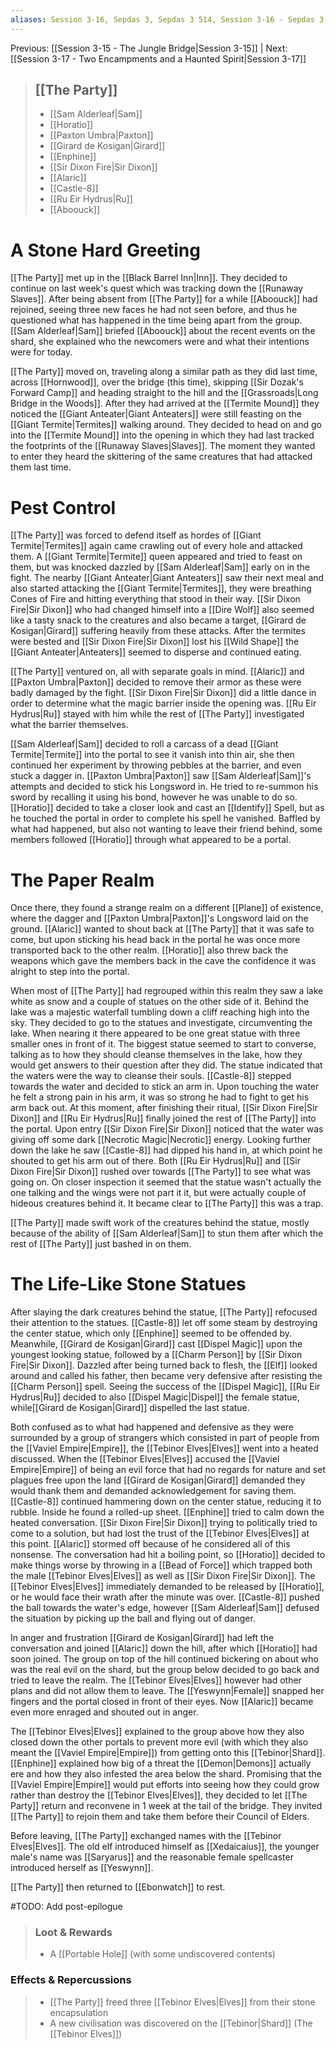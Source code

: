 ```yaml
---
aliases: Session 3-16, Sepdas 3, Sepdas 3 514, Session 3-16 - Sepdas 3 514, Session 3-16 - Sepdas 3 514 - A Stone Hard Greeting
---
```

Previous: [[Session 3-15 - The Jungle Bridge|Session 3-15]] | Next: [[Session 3-17 - Two Encampments and a Haunted Spirit|Session 3-17]] 

> ## [[The Party]]
>
> - [[Sam Alderleaf|Sam]]
> - [[Horatio]]
> - [[Paxton Umbra|Paxton]]
> - [[Girard de Kosigan|Girard]]
> - [[Enphine]]
> - [[Sir Dixon Fire|Sir Dixon]]
> - [[Alaric]]
> - [[Castle-8]]
> - [[Ru Eir Hydrus|Ru]]
> - [[Aboouck]]

# A Stone Hard Greeting
[[The Party]] met up in the [[Black Barrel Inn|Inn]]. They decided to continue on last week's quest which was tracking down the [[Runaway Slaves]]. After being absent from [[The Party]] for a while [[Aboouck]] had rejoined, seeing three new faces he had not seen before, and thus he questioned what has happened in the time being apart from the group. [[Sam Alderleaf|Sam]] briefed [[Aboouck]] about the recent events on the shard, she explained who the newcomers were and what their intentions were for today.

[[The Party]] moved on, traveling along a similar path as they did last time, across [[Hornwood]], over the bridge (this time), skipping [[Sir Dozak's Forward Camp]] and heading straight to the hill and the [[Grassroads|Long Bridge in the Woods]]. After they had arrived at the [[Termite Mound]] they noticed the [[Giant Anteater|Giant Anteaters]] were still feasting on the [[Giant Termite|Termites]] walking around.
They decided to head on and go into the [[Termite Mound]] into the opening in which they had last tracked the footprints of the [[Runaway Slaves|Slaves]]. The moment they wanted to enter they heard the skittering of the same creatures that had attacked them last time.

# Pest Control
[[The Party]] was forced to defend itself as hordes of [[Giant Termite|Termites]] again came crawling out of every hole and attacked them. A [[Giant Termite|Termite]] queen appeared and tried to feast on them, but was  knocked dazzled by [[Sam Alderleaf|Sam]] early on in the fight. The nearby [[Giant Anteater|Giant Anteaters]] saw their next meal and also started attacking the [[Giant Termite|Termites]], they were breathing  Cones of Fire and hitting everything that stood in their way. [[Sir Dixon Fire|Sir Dixon]] who had changed himself into a [[Dire Wolf]] also seemed like a tasty snack to the creatures and also became a target, [[Girard de Kosigan|Girard]] suffering heavily from these attacks. After the termites were bested and [[Sir Dixon Fire|Sir Dixon]] lost his [[Wild Shape]] the [[Giant Anteater|Anteaters]] seemed to disperse and continued eating.

[[The Party]] ventured on, all with separate goals in mind. [[Alaric]] and [[Paxton Umbra|Paxton]] decided to remove their armor as these were badly damaged by the fight. [[Sir Dixon Fire|Sir Dixon]] did a little dance in order to determine what the magic barrier inside the opening was. [[Ru Eir Hydrus|Ru]] stayed with him while the rest of [[The Party]] investigated what the barrier themselves.

[[Sam Alderleaf|Sam]] decided to roll a carcass of a dead [[Giant Termite|Termite]] into the portal to see it vanish into thin air, she then continued her experiment by throwing pebbles at the barrier, and even stuck a dagger in. [[Paxton Umbra|Paxton]] saw [[Sam Alderleaf|Sam]]'s attempts and decided to stick his Longsword in. He tried to re-summon his sword by recalling it using his bond, however he was unable to do so. [[Horatio]] decided to take a closer look and cast an [[Identify]] Spell, but as he touched the portal in order to complete his spell he vanished. Baffled by what had happened, but also not wanting to leave their friend behind, some members followed [[Horatio]] through what appeared to be a portal.

# The Paper Realm
Once there, they found a strange realm on a different [[Plane]] of existence, where the dagger and [[Paxton Umbra|Paxton]]'s Longsword laid on the ground. [[Alaric]] wanted to shout back at [[The Party]] that it was safe to come, but upon sticking his head back in the portal he was once more transported back to the other realm. [[Horatio]] also threw back the weapons which gave the members back in the cave the confidence it was alright to step into the portal. 

When most of [[The Party]] had regrouped within this realm they saw a lake white as snow and a couple of statues on the other side of it. Behind the lake was a majestic waterfall tumbling down a cliff reaching high into the sky. They decided to go to the statues and investigate, circumventing the lake. When nearing it there appeared to be one great statue with three smaller ones in front of it. The biggest statue seemed to start to converse, talking as to how they should cleanse themselves in the lake, how they would get answers to their question after they did. The statue indicated that the waters were the way to cleanse their souls. [[Castle-8]] stepped towards the water and decided to stick an arm in. Upon touching the water he felt a strong pain in his arm, it was so strong he had to fight to get his arm back out.
At this moment, after finishing their ritual, [[Sir Dixon Fire|Sir Dixon]] and [[Ru Eir Hydrus|Ru]] finally joined the rest of [[The Party]] into the portal. Upon entry [[Sir Dixon Fire|Sir Dixon]] noticed that the water was giving off some dark [[Necrotic Magic|Necrotic]] energy. Looking further down the lake he saw [[Castle-8]] had dipped his hand in, at which point he shouted to get his arm out of there.
Both [[Ru Eir Hydrus|Ru]] and [[Sir Dixon Fire|Sir Dixon]] rushed over towards [[The Party]] to see what was going on. On closer inspection it seemed that the statue wasn't actually the one talking and the wings were not part it it, but were actually couple of hideous creatures behind it. It became clear to [[The Party]] this was a trap.

[[The Party]] made swift work of the creatures behind the statue, mostly because of the ability of [[Sam Alderleaf|Sam]] to stun them after which the rest of [[The Party]] just bashed in on them.

# The Life-Like Stone Statues
After slaying the dark creatures behind the statue, [[The Party]] refocused their attention to the statues. [[Castle-8]] let off some steam by destroying the center statue, which only [[Enphine]] seemed to be offended by.
Meanwhile, [[Girard de Kosigan|Girard]] cast [[Dispel Magic]] upon the youngest looking statue, followed by a [[Charm Person]] by [[Sir Dixon Fire|Sir Dixon]]. Dazzled after being turned back to flesh, the [[Elf]] looked around and called his father, then became very defensive after resisting the [[Charm Person]] spell.
Seeing the success of the [[Dispel Magic]], [[Ru Eir Hydrus|Ru]] decided to also [[Dispel Magic|Dispel]] the female statue, while[[Girard de Kosigan|Girard]] dispelled the last statue.

Both confused as to what had happened and defensive as they were surrounded by a group of strangers which consisted in part of people from the [[Vaviel Empire|Empire]], the [[Tebinor Elves|Elves]] went into a heated discussed. When the [[Tebinor Elves|Elves]] accused the [[Vaviel Empire|Empire]] of being an evil force that had no regards for nature and set plagues free upon the land [[Girard de Kosigan|Girard]] demanded they would thank them and demanded acknowledgement for saving them. [[Castle-8]] continued hammering down on the center statue, reducing it to rubble. Inside he found a rolled-up sheet. [[Enphine]] tried to calm down the heated conversation. [[Sir Dixon Fire|Sir Dixon]] trying to politically tried to come to a solution, but had lost the trust of the [[Tebinor Elves|Elves]] at this point. [[Alaric]] stormed off because of he considered all of this nonsense.
The conversation had hit a boiling point, so [[Horatio]] decided to make things worse by throwing in a [[Bead of Force]] which trapped both the male [[Tebinor Elves|Elves]] as well as [[Sir Dixon Fire|Sir Dixon]]. The [[Tebinor Elves|Elves]] immediately demanded to be released by [[Horatio]], or he would face their wrath after the minute was over. [[Castle-8]] pushed the ball towards the water's edge, however [[Sam Alderleaf|Sam]] defused the situation by picking up the ball and flying out of danger.

In anger and frustration [[Girard de Kosigan|Girard]] had left the conversation and joined [[Alaric]] down the hill, after which [[Horatio]] had soon joined.
The group on top of the hill continued bickering on about who was the real evil on the shard, but the group below decided to go back and tried to leave the realm. The [[Tebinor Elves|Elves]] however had other plans and did not allow them to leave. The [[Yeswynn|Female]] snapped her fingers and the portal closed in front of their eyes. Now [[Alaric]] became even more enraged and shouted out in anger.

The [[Tebinor Elves|Elves]] explained to the group above how they also closed down the other portals to prevent more evil (with which they also meant the [[Vaviel Empire|Empire]]) from getting onto this [[Tebinor|Shard]]. [[Enphine]] explained how big of a threat the [[Demon|Demons]] actually ere and how they also infested the area below the shard. Promising that the [[Vaviel Empire|Empire]] would put efforts into seeing how they could grow rather than destroy the [[Tebinor Elves|Elves]], they decided to let [[The Party]] return and reconvene in 1 week at the tail of the bridge. They invited [[The Party]] to rejoin them and take them before their Council of Elders.

Before leaving, [[The Party]] exchanged names with the [[Tebinor Elves|Elves]]. The old elf introduced himself as [[Xedaicaius]], the younger male's name was [[Saryarus]] and the reasonable female spellcaster introduced herself as [[Yeswynn]].

[[The Party]] then returned to [[Ebonwatch]] to rest.

#TODO: Add post-epilogue

> ### Loot & Rewards
> 
> - A [[Portable Hole]] (with some undiscovered contents)

### Effects & Repercussions

> - [[The Party]] freed three [[Tebinor Elves|Elves]] from their stone encapsulation
> - A new civilisation was discovered on the [[Tebinor|Shard]] (The [[Tebinor Elves]])